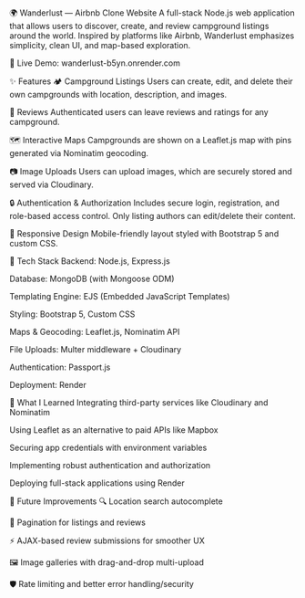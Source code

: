 🌍 Wanderlust — Airbnb Clone Website
A full-stack Node.js web application that allows users to discover, create, and review campground listings around the world. Inspired by platforms like Airbnb, Wanderlust emphasizes simplicity, clean UI, and map-based exploration.

🔗 Live Demo: wanderlust-b5yn.onrender.com

✨ Features
🏕 Campground Listings
Users can create, edit, and delete their own campgrounds with location, description, and images.

📝 Reviews
Authenticated users can leave reviews and ratings for any campground.

🗺 Interactive Maps
Campgrounds are shown on a Leaflet.js map with pins generated via Nominatim geocoding.

📷 Image Uploads
Users can upload images, which are securely stored and served via Cloudinary.

🔒 Authentication & Authorization
Includes secure login, registration, and role-based access control. Only listing authors can edit/delete their content.

🎨 Responsive Design
Mobile-friendly layout styled with Bootstrap 5 and custom CSS.

🚀 Tech Stack
Backend: Node.js, Express.js

Database: MongoDB (with Mongoose ODM)

Templating Engine: EJS (Embedded JavaScript Templates)

Styling: Bootstrap 5, Custom CSS

Maps & Geocoding: Leaflet.js, Nominatim API

File Uploads: Multer middleware + Cloudinary

Authentication: Passport.js

Deployment: Render

🌱 What I Learned
Integrating third-party services like Cloudinary and Nominatim

Using Leaflet as an alternative to paid APIs like Mapbox

Securing app credentials with environment variables

Implementing robust authentication and authorization

Deploying full-stack applications using Render

🔮 Future Improvements
🔍 Location search autocomplete

📄 Pagination for listings and reviews

⚡ AJAX-based review submissions for smoother UX

🖼 Image galleries with drag-and-drop multi-upload

🛡️ Rate limiting and better error handling/security

